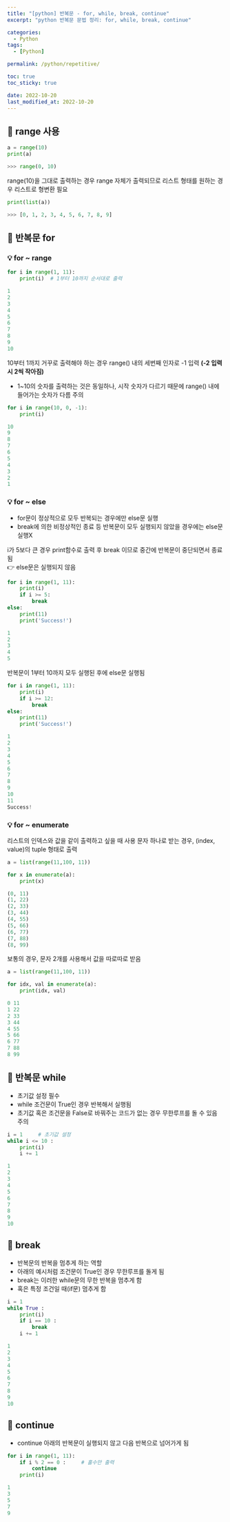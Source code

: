 ```yaml
---
title: "[python] 반복문 - for, while, break, continue"
excerpt: "python 반복문 문법 정리: for, while, break, continue"

categories:
  - Python
tags:
  - [Python]

permalink: /python/repetitive/

toc: true
toc_sticky: true

date: 2022-10-20
last_modified_at: 2022-10-20
---
```


## 🚀 range 사용
```python
a = range(10)
print(a)

>>> range(0, 10)
```
range(10)을 그대로 출력하는 경우 range 자체가 출력되므로 리스트 형태를 원하는 경우 리스트로 형변환 필요
```python
print(list(a))

>>> [0, 1, 2, 3, 4, 5, 6, 7, 8, 9]
```

## 🚀 반복문 for
### 💡 for ~ range

```python
for i in range(1, 11):
    print(i)  # 1부터 10까지 순서대로 출력
```
```python
1
2
3
4
5
6
7
8
9
10
```
10부터 1까지 거꾸로 출력해야 하는 경우 range() 내의 세번째 인자로 -1 입력 **(-2 입력시 2씩 작아짐)**
- 1~10의 숫자를 출력하는 것은 동일하나, 시작 숫자가 다르기 때문에 range() 내에 들어가는 숫자가 다름 주의

```python
for i in range(10, 0, -1):
    print(i)
```
```python
10
9
8
7
6
5
4
3
2
1
```

### 💡 for ~ else
- for문이 정상적으로 모두 반복되는 경우에만 else문 실행
- break에 의한 비정상적인 종료 등 반복문이 모두 실행되지 않았을 경우에는 else문 실행X  


i가 5보다 큰 경우 print함수로 출력 후 break 이므로 중간에 반복문이 중단되면서 종료됨  
👉 else문은 실행되지 않음

```python
for i in range(1, 11):
    print(i)
    if i >= 5:
        break
else:
    print(11)
    print('Success!')
```
```python
1
2
3
4
5
```

반복문이 1부터 10까지 모두 실행된 후에 else문 실행됨 
 

```python
for i in range(1, 11):
    print(i)
    if i >= 12:
        break
else:
    print(11)
    print('Success!')
```
```python
1
2
3
4
5
6
7
8
9
10
11
Success!
```

### 💡 for ~ enumerate
리스트의 인덱스와 값을 같이 출력하고 싶을 때 사용
문자 하나로 받는 경우, (index, value)의 tuple 형태로 출력

```python
a = list(range(11,100, 11))

for x in enumerate(a):
    print(x)
```
```python
(0, 11)
(1, 22)
(2, 33)
(3, 44)
(4, 55)
(5, 66)
(6, 77)
(7, 88)
(8, 99)
```
 
보통의 경우, 문자 2개를 사용해서 값을 따로따로 받음  

```python
a = list(range(11,100, 11))

for idx, val in enumerate(a):
    print(idx, val)
```
```python
0 11
1 22
2 33
3 44
4 55
5 66
6 77
7 88
8 99
```


 
 
## 🚀 반복문 while
- 초기값 설정 필수
- while 조건문이 True인 경우 반복해서 실행됨
- 초기값 혹은 조건문을 False로 바꿔주는 코드가 없는 경우 무한루프를 돌 수 있음 주의

```python
i = 1     # 초기값 설정
while i <= 10 :
    print(i)
    i += 1
```
```python
1
2
3
4
5
6
7
8
9
10
```

## 🚀 break
- 반복문의 반복을 멈추게 하는 역할
- 아래의 예시처럼 조건문이 True인 경우 무한루프를 돌게 됨
- break는 이러한 while문의 무한 반복을 멈추게 함
- 혹은 특정 조건일 때(if문) 멈추게 함

```python
i = 1
while True :
    print(i)
    if i == 10 :
        break
    i += 1
```
```python
1
2
3
4
5
6
7
8
9
10
```

## 🚀 continue
- continue 아래의 반복문이 실행되지 않고 다음 반복으로 넘어가게 됨

```python
for i in range(1, 11):
    if i % 2 == 0 :     # 홀수만 출력
        continue
    print(i)
```

```python
1
3
5
7
9
```
